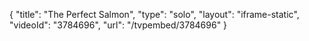 {
    "title": "The Perfect Salmon",
    "type": "solo",
    "layout": "iframe-static",
    "videoId": "3784696",
    "url": "\/tvpembed\/3784696"
}